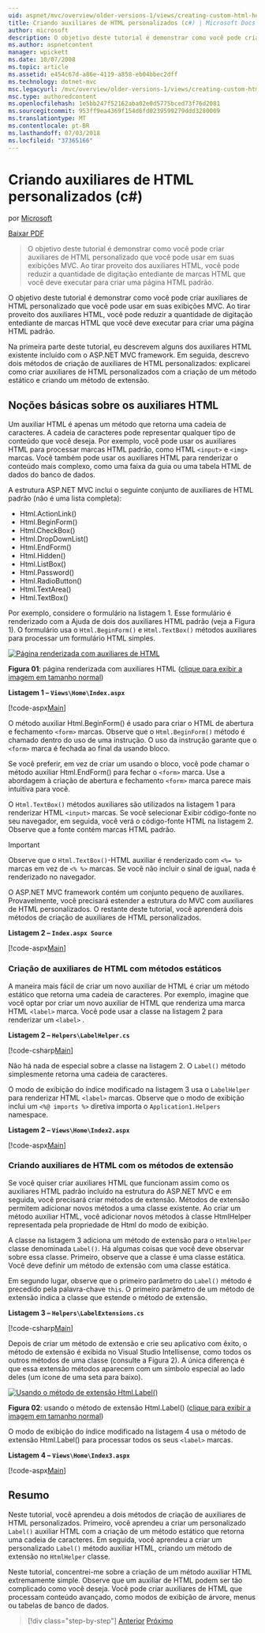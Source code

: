 ```yaml
---
uid: aspnet/mvc/overview/older-versions-1/views/creating-custom-html-helpers-cs
title: Criando auxiliares de HTML personalizados (c#) | Microsoft Docs
author: microsoft
description: O objetivo deste tutorial é demonstrar como você pode criar auxiliares de HTML personalizado que você pode usar em suas exibições MVC. Ao aproveitar o auxiliar HTML...
ms.author: aspnetcontent
manager: wpickett
ms.date: 10/07/2008
ms.topic: article
ms.assetid: e454c67d-a86e-4119-a858-eb04bbec2dff
ms.technology: dotnet-mvc
msc.legacyurl: /mvc/overview/older-versions-1/views/creating-custom-html-helpers-cs
msc.type: authoredcontent
ms.openlocfilehash: 1e5bb247f52162aba02e0d5775bced73f76d2081
ms.sourcegitcommit: 953ff9ea4369f154d6fd0239599279ddd3280009
ms.translationtype: MT
ms.contentlocale: pt-BR
ms.lasthandoff: 07/03/2018
ms.locfileid: "37365166"
---
```

<a name="creating-custom-html-helpers-c"></a>Criando auxiliares de HTML personalizados (c#)
====================
por [Microsoft](https://github.com/microsoft)

[Baixar PDF](http://download.microsoft.com/download/1/1/f/11f721aa-d749-4ed7-bb89-a681b68894e6/ASPNET_MVC_Tutorial_9_CS.pdf)

> O objetivo deste tutorial é demonstrar como você pode criar auxiliares de HTML personalizado que você pode usar em suas exibições MVC. Ao tirar proveito dos auxiliares HTML, você pode reduzir a quantidade de digitação entediante de marcas HTML que você deve executar para criar uma página HTML padrão.


O objetivo deste tutorial é demonstrar como você pode criar auxiliares de HTML personalizado que você pode usar em suas exibições MVC. Ao tirar proveito dos auxiliares HTML, você pode reduzir a quantidade de digitação entediante de marcas HTML que você deve executar para criar uma página HTML padrão.

Na primeira parte deste tutorial, eu descrevem alguns dos auxiliares HTML existente incluído com o ASP.NET MVC framework. Em seguida, descrevo dois métodos de criação de auxiliares de HTML personalizados: explicarei como criar auxiliares de HTML personalizados com a criação de um método estático e criando um método de extensão.

## <a name="understanding-html-helpers"></a>Noções básicas sobre os auxiliares HTML

Um auxiliar HTML é apenas um método que retorna uma cadeia de caracteres. A cadeia de caracteres pode representar qualquer tipo de conteúdo que você deseja. Por exemplo, você pode usar os auxiliares HTML para processar marcas HTML padrão, como HTML `<input>` e `<img>` marcas. Você também pode usar os auxiliares HTML para renderizar o conteúdo mais complexo, como uma faixa da guia ou uma tabela HTML de dados do banco de dados.

A estrutura ASP.NET MVC inclui o seguinte conjunto de auxiliares de HTML padrão (não é uma lista completa):

- Html.ActionLink()
- Html.BeginForm()
- Html.CheckBox()
- Html.DropDownList()
- Html.EndForm()
- Html.Hidden()
- Html.ListBox()
- Html.Password()
- Html.RadioButton()
- Html.TextArea()
- Html.TextBox()

Por exemplo, considere o formulário na listagem 1. Esse formulário é renderizado com a Ajuda de dois dos auxiliares HTML padrão (veja a Figura 1). O formulário usa o `Html.BeginForm()` e `Html.TextBox()` métodos auxiliares para processar um formulário HTML simples.


[![Página renderizada com auxiliares de HTML](creating-custom-html-helpers-cs/_static/image2.png)](creating-custom-html-helpers-cs/_static/image1.png)

**Figura 01**: página renderizada com auxiliares HTML ([clique para exibir a imagem em tamanho normal](creating-custom-html-helpers-cs/_static/image3.png))


**Listagem 1 – `Views\Home\Index.aspx`**

[!code-aspx[Main](creating-custom-html-helpers-cs/samples/sample1.aspx)]

O método auxiliar Html.BeginForm() é usado para criar o HTML de abertura e fechamento `<form>` marcas. Observe que o `Html.BeginForm()` método é chamado dentro do uso de uma instrução. O uso da instrução garante que o `<form>` marca é fechada ao final da usando bloco.

Se você preferir, em vez de criar um usando o bloco, você pode chamar o método auxiliar Html.EndForm() para fechar o `<form>` marca. Use a abordagem à criação de abertura e fechamento `<form>` marca parece mais intuitiva para você.

O `Html.TextBox()` métodos auxiliares são utilizados na listagem 1 para renderizar HTML `<input>` marcas. Se você selecionar Exibir código-fonte no seu navegador, em seguida, você verá o código-fonte HTML na listagem 2. Observe que a fonte contém marcas HTML padrão.

> [!IMPORTANT]
> Observe que o `Html.TextBox()`-HTML auxiliar é renderizado com `<%= %>` marcas em vez de `<% %>` marcas. Se você não incluir o sinal de igual, nada é renderizado no navegador.

O ASP.NET MVC framework contém um conjunto pequeno de auxiliares. Provavelmente, você precisará estender a estrutura do MVC com auxiliares de HTML personalizados. O restante deste tutorial, você aprenderá dois métodos de criação de auxiliares de HTML personalizados.

**Listagem 2 – `Index.aspx Source`**

[!code-aspx[Main](creating-custom-html-helpers-cs/samples/sample2.aspx)]

### <a name="creating-html-helpers-with-static-methods"></a>Criação de auxiliares de HTML com métodos estáticos

A maneira mais fácil de criar um novo auxiliar de HTML é criar um método estático que retorna uma cadeia de caracteres. Por exemplo, imagine que você optar por criar um novo auxiliar de HTML que renderiza uma marca HTML `<label>` marca. Você pode usar a classe na listagem 2 para renderizar um `<label>` .

**Listagem 2 – `Helpers\LabelHelper.cs`**

[!code-csharp[Main](creating-custom-html-helpers-cs/samples/sample3.cs)]

Não há nada de especial sobre a classe na listagem 2. O `Label()` método simplesmente retorna uma cadeia de caracteres.

O modo de exibição do índice modificado na listagem 3 usa o `LabelHelper` para renderizar HTML `<label>` marcas. Observe que o modo de exibição inclui um `<%@ imports %>` diretiva importa o `Application1.Helpers` namespace.

**Listagem 2 – `Views\Home\Index2.aspx`**

[!code-aspx[Main](creating-custom-html-helpers-cs/samples/sample4.aspx)]

### <a name="creating-html-helpers-with-extension-methods"></a>Criando auxiliares de HTML com os métodos de extensão

Se você quiser criar auxiliares HTML que funcionam assim como os auxiliares HTML padrão incluído na estrutura do ASP.NET MVC e em seguida, você precisará criar métodos de extensão. Métodos de extensão permitem adicionar novos métodos a uma classe existente. Ao criar um método auxiliar HTML, você adicionar novos métodos à classe HtmlHelper representada pela propriedade de Html do modo de exibição.

A classe na listagem 3 adiciona um método de extensão para o `HtmlHelper` classe denominada `Label()`. Há algumas coisas que você deve observar sobre essa classe. Primeiro, observe que a classe é uma classe estática. Você deve definir um método de extensão com uma classe estática.

Em segundo lugar, observe que o primeiro parâmetro do `Label()` método é precedido pela palavra-chave `this`. O primeiro parâmetro de um método de extensão indica a classe que estende o método de extensão.

**Listagem 3 – `Helpers\LabelExtensions.cs`**

[!code-csharp[Main](creating-custom-html-helpers-cs/samples/sample5.cs)]

Depois de criar um método de extensão e crie seu aplicativo com êxito, o método de extensão é exibida no Visual Studio Intellisense, como todos os outros métodos de uma classe (consulte a Figura 2). A única diferença é que essa extensão métodos aparecem com um símbolo especial ao lado deles (um ícone de uma seta para baixo).


[![Usando o método de extensão Html.Label()](creating-custom-html-helpers-cs/_static/image5.png)](creating-custom-html-helpers-cs/_static/image4.png)

**Figura 02**: usando o método de extensão Html.Label() ([clique para exibir a imagem em tamanho normal](creating-custom-html-helpers-cs/_static/image6.png))


O modo de exibição do índice modificado na listagem 4 usa o método de extensão Html.Label() para processar todos os seus `<label>` marcas.

**Listagem 4 – `Views\Home\Index3.aspx`**

[!code-aspx[Main](creating-custom-html-helpers-cs/samples/sample6.aspx)]

## <a name="summary"></a>Resumo

Neste tutorial, você aprendeu a dois métodos de criação de auxiliares de HTML personalizados. Primeiro, você aprendeu a criar um personalizado `Label()` auxiliar HTML com a criação de um método estático que retorna uma cadeia de caracteres. Em seguida, você aprendeu a criar um personalizado `Label()` método auxiliar HTML, criando um método de extensão no `HtmlHelper` classe.

Neste tutorial, concentrei-me sobre a criação de um método auxiliar HTML extremamente simple. Observe que um auxiliar de HTML podem ser tão complicado como você deseja. Você pode criar auxiliares de HTML que processam conteúdo avançado, como modos de exibição de árvore, menus ou tabelas de banco de dados.

> [!div class="step-by-step"]
> [Anterior](asp-net-mvc-views-overview-cs.md)
> [Próximo](using-the-tagbuilder-class-to-build-html-helpers-cs.md)
